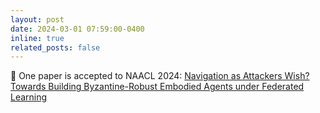 ```yaml
---
layout: post
date: 2024-03-01 07:59:00-0400
inline: true
related_posts: false
---
```


🎉 One paper is accepted to NAACL 2024: [Navigation as Attackers Wish? Towards Building Byzantine-Robust Embodied Agents under Federated Learning]([https://github.com/LuckyTiger123/GPF](https://styleszhang.github.io/pba/)https://styleszhang.github.io/pba/)
